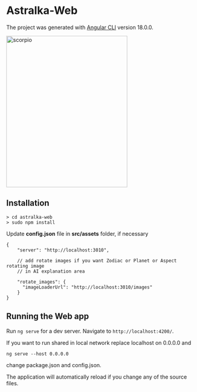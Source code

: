 # Astralka-Web
The project was generated with [Angular CLI](https://github.com/angular/angular-cli) version 18.0.0.

<img alt="scorpio" src="https://github.com/coopernyc/astralka/assets/11201225/9fc32844-c87c-429d-a6f6-43b1623c62d7" width="320" height="400" />

## Installation

````
> cd astralka-web
> sudo npm install
````

Update **config.json** file in **src/assets** folder, if necessary

````
{
    "server": "http://localhost:3010",
    
    // add rotate images if you want Zodiac or Planet or Aspect rotating image 
    // in AI explanation area
    
    "rotate_images": {
      "imageLoaderUrl": "http://localhost:3010/images"
    }
}
````

## Running the Web app 

Run `ng serve` for a dev server. Navigate to `http://localhost:4200/`.

If you want to run shared in local network replace localhost on 0.0.0.0 and

`ng serve --host 0.0.0.0`

change package.json and config.json.

The application will automatically reload if you change any of the source files.
